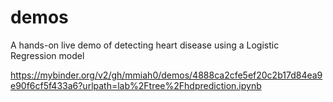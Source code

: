 # demos
A hands-on live demo of detecting heart disease using a Logistic Regression model

https://mybinder.org/v2/gh/mmiah0/demos/4888ca2cfe5ef20c2b17d84ea9e90f6cf5f433a6?urlpath=lab%2Ftree%2Fhdprediction.ipynb
